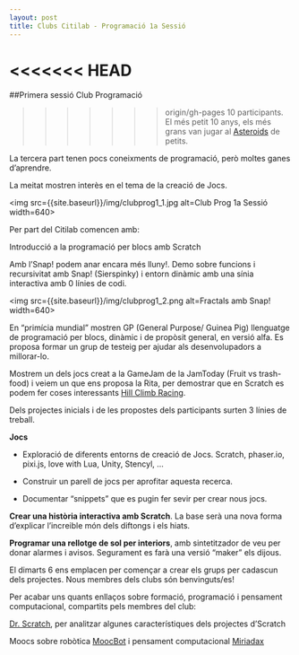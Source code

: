 ```yaml
---
layout: post
title: Clubs Citilab - Programació 1a Sessió
---
```


<<<<<<< HEAD
=======
##Primera sessió Club Programació

>>>>>>> origin/gh-pages
10 participants. El més petit 10 anys, els més grans van jugar al [Asteroids](https://en.wikipedia.org/wiki/Asteroids_%28video_game%29) de petits.

La tercera part tenen pocs coneixments de programació, però moltes ganes d’aprendre.

La meitat mostren interès en el tema de la creació de Jocs.

<img src={{site.baseurl}}/img/clubprog1_1.jpg alt=Club Prog 1a Sessió width=640>

Per part del Citilab comencen amb:

Introducció a la programació per blocs amb Scratch

Amb l’Snap! podem anar encara més lluny!.  Demo sobre funcions i recursivitat amb Snap! (Sierspinky) i  entorn dinàmic amb una sínia interactiva amb 0 línies de codi.

<img src={{site.baseurl}}/img/clubprog1_2.png  alt=Fractals amb Snap! width=640>

En “primícia mundial” mostren GP (General Purpose/ Guinea Pig) llenguatge de programació per blocs, dinàmic i de propòsit general, en versió alfa. Es proposa formar un grup de testeig per ajudar als desenvolupadors a millorar-lo.

Mostrem un dels jocs creat a la GameJam de la JamToday (Fruit vs trash-food) i veiem un que ens proposa la Rita,  per demostrar que en Scratch es podem fer coses interessants [Hill Climb Racing](https://scratch.mit.edu/projects/56667360/).

Dels projectes inicials i de les propostes dels participants surten 3 línies de treball.

**Jocs**

- Exploració de diferents entorns de creació de Jocs. Scratch, phaser.io, pixi.js, love with Lua, Unity, Stencyl, …

- Construir un parell de jocs per aprofitar aquesta recerca.

- Documentar “snippets” que es pugin fer sevir per crear nous jocs.

**Crear una història interactiva amb Scratch**. La base serà una nova forma d’explicar l’increible món dels diftongs i els hiats.

**Programar una rellotge de sol per interiors**, amb sintetitzador de veu  per donar alarmes i avisos. Segurament es farà una versió “maker” els dijous.

El dimarts 6 ens emplacen per començar a crear els grups per cadascun dels projectes. Nous membres dels clubs són benvinguts/es!

Per acabar uns  quants enllaços sobre formació, programació i pensament computacional, compartits pels membres del club:

[Dr. Scratch](http://drscratch.programamos.es/), per analitzar algunes característiques dels projectes d’Scratch

Moocs sobre robòtica [MoocBot](http://drscratch.programamos.es/) i pensament computacional [Miriadax](https://miriadax.net/web/pensamiento-computacional-en-la-escuela-2ed)




